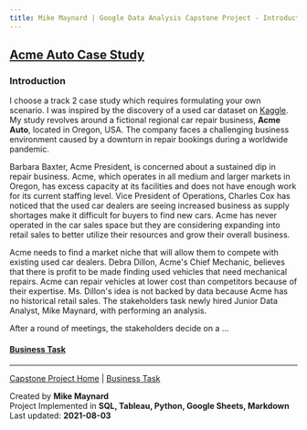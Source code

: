 ```yaml
---
title: Mike Maynard | Google Data Analysis Capstone Project - Introduction
---
```

## [Acme Auto Case Study](/capstone/)

### Introduction

I choose a track 2 case study which requires formulating your own scenario. I was inspired by the discovery of a used car dataset on [Kaggle](https://www.kaggle.com/austinreese/craigslist-carstrucks-data). My study revolves around a fictional regional car repair business, **Acme Auto**, located in Oregon, USA.  The company faces a challenging business environment caused by a downturn in repair bookings during a worldwide pandemic.

Barbara Baxter, Acme President, is concerned about a sustained dip in repair business. Acme, which operates in all medium and larger markets in Oregon, has excess capacity at its facilities and does not have enough work for its current staffing level. Vice President of Operations, Charles Cox has noticed that the used car dealers are seeing increased business as supply shortages make it difficult for buyers to find new cars.  Acme has never operated in the car sales space but they are considering expanding into retail sales to better utilize their resources and grow their overall business.  

Acme needs to find a market niche that will allow them to compete with existing used car dealers. Debra Dillon, Acme's Chief Mechanic, believes that there is profit to be made finding used vehicles that need mechanical repairs. Acme can repair vehicles at lower cost than competitors because of their expertise.  Ms. Dillon's idea is not backed by data because Acme has no historical retail sales.  The stakeholders task newly hired Junior Data Analyst, Mike Maynard, with performing an analysis.

After a round of meetings, the stakeholders decide on a ...

#### [Business Task](task.html)







---
[Capstone Project Home](./) | [Business Task](task.html)

Created by **Mike Maynard**<BR>
Project Implemented in **SQL, Tableau, Python, Google Sheets, Markdown**<BR>
Last updated:  **2021-08-03**
